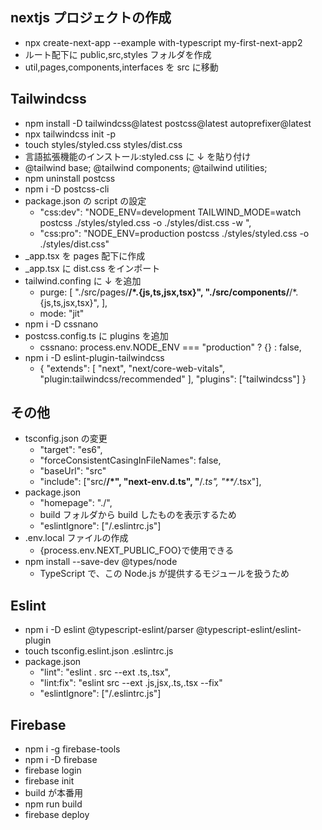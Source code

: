 ## nextjs プロジェクトの作成

- npx create-next-app --example with-typescript my-first-next-app2
- ルート配下に public,src,styles フォルダを作成
- util,pages,components,interfaces を src に移動

## Tailwindcss

- npm install -D tailwindcss@latest postcss@latest autoprefixer@latest
- npx tailwindcss init -p
- touch styles/styled.css styles/dist.css
- 言語拡張機能のインストール:styled.css に ↓ を貼り付け
- @tailwind base;
  @tailwind components;
  @tailwind utilities;
- npm uninstall postcss
- npm i -D postcss-cli
- package.json の script の設定
  - "css:dev": "NODE_ENV=development TAILWIND_MODE=watch postcss ./styles/styled.css -o ./styles/dist.css -w ",
  - "css:pro": "NODE_ENV=production postcss ./styles/styled.css -o ./styles/dist.css"
- \_app.tsx を pages 配下に作成
- \_app.tsx に dist.css をインポート
- tailwind.confing に ↓ を追加
  - purge: [
    "./src/pages/**/*.{js,ts,jsx,tsx}",
    "./src/components/**/*.{js,ts,jsx,tsx}",
    ],
  - mode: "jit"
- npm i -D cssnano
- postcss.config.ts に plugins を追加
  - cssnano: process.env.NODE_ENV === "production" ? {} : false,
- npm i -D eslint-plugin-tailwindcss
  - {
    "extends": [
    "next",
    "next/core-web-vitals",
    "plugin:tailwindcss/recommended"
    ],
    "plugins": ["tailwindcss"]
    }

## その他

- tsconfig.json の変更
  - "target": "es6",
  - "forceConsistentCasingInFileNames": false,
  - "baseUrl": "src"
  - "include": ["src/**/*", "next-env.d.ts", "**/*.ts", "**/*.tsx"],
- package.json
  - "homepage": "./",
  - build フォルダから build したものを表示するため
  - "eslintIgnore": ["/.eslintrc.js"]
- .env.local ファイルの作成
  - {process.env.NEXT_PUBLIC_FOO}で使用できる
- npm install --save-dev @types/node
  - TypeScript で、この Node.js が提供するモジュールを扱うため

## Eslint

- npm i -D eslint @typescript-eslint/parser @typescript-eslint/eslint-plugin
- touch tsconfig.eslint.json .eslintrc.js
- package.json
  - "lint": "eslint . src --ext .ts,.tsx",
  - "lint:fix": "eslint src --ext .js,jsx,.ts,.tsx --fix"
  - "eslintIgnore": ["/.eslintrc.js"]

## Firebase

- npm i -g firebase-tools
- npm i -D firebase
- firebase login
- firebase init
- build が本番用
- npm run build
- firebase deploy
